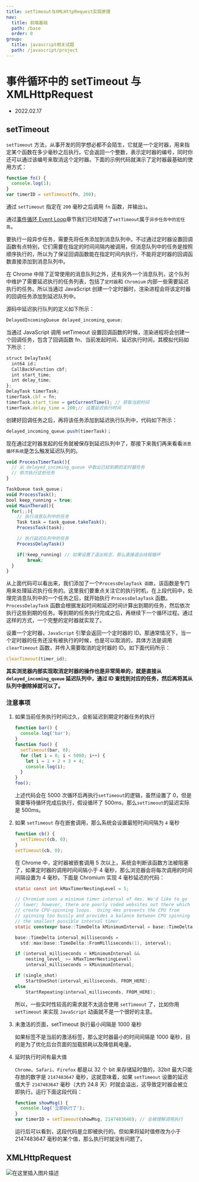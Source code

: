 ```yaml
---
title: setTimeout与XMLHttpRequest实现原理
nav:
  title: 前端基础
  path: /base
  order: 0
group:
  title: javascript相关试题
  path: /javascript/project
---
```


# 事件循环中的 setTimeout 与 XMLHttpRequest

- 2022.02.17

## setTimeout

`setTimeout` 方法，从事开发的同学想必都不会陌生，它就是一个定时器，用来指定某个函数在多少毫秒之后执行。它会返回一个整数，表示定时器的编号，同时你还可以通过该编号来取消这个定时器。下面的示例代码就演示了定时器最基础的使用方式：

```js
function fn() {
  console.log(1);
}
var timerID = setTimeout(fn, 200);
```

通过 `setTimeout` 指定在 `200` 毫秒之后调用 `fn` 函数，并输出`1`。

通过[事件循环 Event Loop](/javascript/project/eventloop)章节我们已经知道了`setTimeout`属于`异步任务中的宏任务`。

要执行一段异步任务，需要先将任务添加到消息队列中。不过通过定时器设置回调函数有点特别，它们需要在指定的时间间隔内被调用，但消息队列中的任务是按照顺序执行的，所以为了保证回调函数能在指定时间内执行，不能将定时器的回调函数直接添加到消息队列中。

在 Chrome 中除了正常使用的消息队列之外，还有另外一个消息队列，这个队列中维护了需要延迟执行的任务列表，包括了`定时器`和 `Chromium` 内部一些需要延迟执行的任务。所以当通过 JavaScript 创建一个定时器时，渲染进程会将该定时器的回调任务添加到延迟队列中。

源码中延迟执行队列的定义如下所示：

```js
DelayedIncomingQueue delayed_incoming_queue;
```

当通过 JavaScript 调用 setTimeout 设置回调函数的时候，渲染进程将会创建一个回调任务，包含了回调函数 fn、当前发起时间、延迟执行时间，其模拟代码如下所示：

```js
struct DelayTask{
  int64 id；
  CallBackFunction cbf;
  int start_time;
  int delay_time;
};
DelayTask timerTask;
timerTask.cbf = fn;
timerTask.start_time = getCurrentTime(); // 获取当前时间
timerTask.delay_time = 200;// 设置延迟执行时间
```

创建好回调任务之后，再将该任务添加到延迟执行队列中，代码如下所示：

```js
delayed_incoming_queue.push(timerTask)；
```

现在通过定时器发起的任务就被保存到延迟队列中了，那接下来我们再来看看`消息循环系统`是怎么触发延迟队列的。

```js
void ProcessTimerTask(){
  // 从 delayed_incoming_queue 中取出已经到期的定时器任务
  // 依次执行这些任务
}

TaskQueue task_queue；
void ProcessTask();
bool keep_running = true;
void MainTherad(){
  for(;;){
    // 执行消息队列中的任务
    Task task = task_queue.takeTask();
    ProcessTask(task);

    // 执行延迟队列中的任务
    ProcessDelayTask()

    if(!keep_running) // 如果设置了退出标志，那么直接退出线程循环
        break;
  }
}
```

从上面代码可以看出来，我们添加了一个`ProcessDelayTask 函数`，该函数是专门用来处理延迟执行任务的。这里我们要重点关注它的执行时机，在上段代码中，处理完消息队列中的一个任务之后，就开始执行 `ProcessDelayTask` 函数。`ProcessDelayTask` 函数会根据发起时间和延迟时间计算出到期的任务，然后依次执行这些到期的任务。等到期的任务执行完成之后，再继续下一个循环过程。通过这样的方式，一个完整的定时器就实现了。

设置一个定时器，`JavaScript` 引擎会返回一个定时器的 ID。那通常情况下，当一个定时器的任务还没有被执行的时候，也是可以取消的，具体方法是调用`clearTimeout` 函数，并传入需要取消的定时器的 ID。如下面代码所示：

```js
clearTimeout(timer_id);
```

**其实浏览器内部实现取消定时器的操作也是非常简单的，就是直接从 `delayed_incoming_queue` 延迟队列中，通过 ID 查找到对应的任务，然后再将其从队列中删除掉就可以了。**

### 注意事项

1. 如果当前任务执行时间过久，会影延迟到期定时器任务的执行

   ```js
   function bar() {
     console.log('bar');
   }
   function foo() {
     setTimeout(bar, 0);
     for (let i = 0; i < 5000; i++) {
       let i = 1 + 2 + 3 + 4;
       console.log(i);
     }
   }
   foo();
   ```

   上述代码会在 5000 次循环后再执行`setTimeout`的逻辑，虽然设置了 0，但是需要等待循环完成后执行，假设循环了 500ms，那么`setTimeout`的延迟实际是 500ms。

2. 如果 `setTimeout` 存在嵌套调用，那么系统会设置最短时间间隔为 `4` 毫秒

   ```js
   function cb() {
     setTimeout(cb, 0);
   }
   setTimeout(cb, 0);
   ```

   在 Chrome 中，定时器被嵌套调用 5 次以上，系统会判断该函数方法被阻塞了，如果定时器的调用时间间隔小于 4 毫秒，那么浏览器会将每次调用的时间间隔设置为 4 毫秒。下面是 Chromium 实现 4 毫秒延迟的代码：

   ```c
   static const int kMaxTimerNestingLevel = 5;

   // Chromium uses a minimum timer interval of 4ms. We'd like to go
   // lower; however, there are poorly coded websites out there which do
   // create CPU-spinning loops.  Using 4ms prevents the CPU from
   // spinning too busily and provides a balance between CPU spinning and
   // the smallest possible interval timer.
   static constexpr base::TimeDelta kMinimumInterval = base::TimeDelta::FromMilliseconds(4);

   base::TimeDelta interval_milliseconds =
     std::max(base::TimeDelta::FromMilliseconds(1), interval);

   if (interval_milliseconds < kMinimumInterval &&
       nesting_level_ >= kMaxTimerNestingLevel)
       interval_milliseconds = kMinimumInterval;

   if (single_shot)
       StartOneShot(interval_milliseconds, FROM_HERE);
   else
       StartRepeating(interval_milliseconds, FROM_HERE);
   ```

   所以，一些实时性较高的需求就不太适合使用 `setTimeout` 了，比如你用 `setTimeout` 来实现 `JavaScript` 动画就不是一个很好的主意。

3. 未激活的页面，setTimeout 执行最小间隔是 1000 毫秒

   如果标签不是当前的激活标签，那么定时器最小的时间间隔是 1000 毫秒，目的是为了优化后台页面的加载损耗以及降低耗电量。

4. 延时执行时间有最大值

   `Chrome`、`Safari`、`Firefox` 都是以 32 个 bit 来存储延时值的，32bit 最大只能存放的数字是 `2147483647` 毫秒，这就意味着，如果 `setTimeout` 设置的延迟值大于 `2147483647` 毫秒（大约 24.8 天）时就会溢出，这导致定时器会被立即执行。运行下面这段代码：

   ```js
   function showMsg() {
     console.log('立即执行了');
   }
   var timerID = setTimeout(showMsg, 2147483648); // 会被理解调用执行
   ```

   运行后可以看到，这段代码是立即被执行的。但如果将延时值修改为小于 2147483647 毫秒的某个值，那么执行时就没有问题了。

## XMLHttpRequest

![在这里插入图片描述](https://img-blog.csdnimg.cn/b7f7bf6512a84d138bb690da119377ba.png?x-oss-process=image,type_d3F5LXplbmhlaQ,shadow_50,text_Q1NETiBAeGpsMjcxMzE0,size_20,color_FFFFFF,t_70,g_se,x_16)
